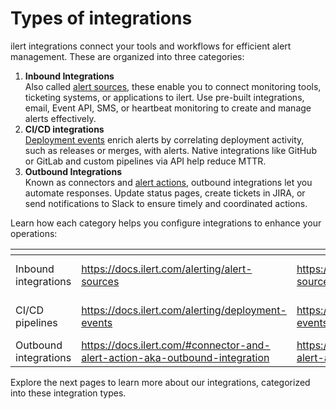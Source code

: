 # Types of integrations

ilert integrations connect your tools and workflows for efficient alert management. These are organized into three categories:

1. **Inbound Integrations**\
   Also called [alert sources](https://docs.ilert.com/alerting/alert-sources), these enable you to connect monitoring tools, ticketing systems, or applications to ilert. Use pre-built integrations, email, Event API, SMS, or heartbeat monitoring to create and manage alerts effectively.
2. **CI/CD integrations**\
   [Deployment events](https://docs.ilert.com/alerting/deployment-events) enrich alerts by correlating deployment activity, such as releases or merges, with alerts. Native integrations like GitHub or GitLab and custom pipelines via API help reduce MTTR.
3. **Outbound Integrations**\
   Known as connectors and [alert actions](https://docs.ilert.com/#connector-and-alert-action-aka-outbound-integration), outbound integrations let you automate responses. Update status pages, create tickets in JIRA, or send notifications to Slack to ensure timely and coordinated actions.

Learn how each category helps you configure integrations to enhance your operations:

<table data-view="cards"><thead><tr><th></th><th data-hidden data-type="content-ref"></th><th data-hidden data-card-target data-type="content-ref"></th><th data-hidden data-card-cover data-type="files"></th></tr></thead><tbody><tr><td>Inbound integrations</td><td><a href="https://docs.ilert.com/alerting/alert-sources">https://docs.ilert.com/alerting/alert-sources</a></td><td><a href="https://docs.ilert.com/alerting/alert-sources">https://docs.ilert.com/alerting/alert-sources</a></td><td><a href="../.gitbook/assets/Group 1321315022 (1).png">Group 1321315022 (1).png</a></td></tr><tr><td>CI/CD pipelines</td><td><a href="https://docs.ilert.com/alerting/deployment-events">https://docs.ilert.com/alerting/deployment-events</a></td><td><a href="https://docs.ilert.com/alerting/deployment-events">https://docs.ilert.com/alerting/deployment-events</a></td><td><a href="../.gitbook/assets/Group 1321315023 (1).png">Group 1321315023 (1).png</a></td></tr><tr><td>Outbound integrations</td><td><a href="https://docs.ilert.com/#connector-and-alert-action-aka-outbound-integration">https://docs.ilert.com/#connector-and-alert-action-aka-outbound-integration</a></td><td><a href="https://docs.ilert.com/#connector-and-alert-action-aka-outbound-integration">https://docs.ilert.com/#connector-and-alert-action-aka-outbound-integration</a></td><td><a href="../.gitbook/assets/Group 1321315024.png">Group 1321315024.png</a></td></tr></tbody></table>

Explore the next pages to learn more about our integrations, categorized into these integration types.
